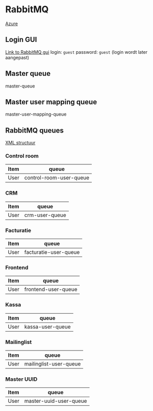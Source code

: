 
# RabbitMQ

[Azure](https://dev.azure.com/anyvent/RabbitMQ)

## Login GUI

[Link to RabbitMQ gui]([http://10.3.56.9:15672/)
login: `guest`
password: `guest`
(login wordt later aangepast)

## Master queue

master-queue

## Master user mapping queue

master-user-mapping-queue

## RabbitMQ queues

[XML structuur]([https://anyvent.github.io/docs/XML/)

### Control room
| Item| queue|
|----------------|------------|
| User | control-room-user-queue |

### CRM
| Item| queue|
|----------------|------------|
| User | crm-user-queue |

### Facturatie
| Item| queue|
|----------------|------------|
| User | facturatie-user-queue |

### Frontend
| Item| queue|
|----------------|------------|
| User | frontend-user-queue |

### Kassa
| Item| queue|
|----------------|------------|
| User | kassa-user-queue |

### Mailinglist
| Item| queue|
|----------------|------------|
| User | mailinglist-user-queue |

### Master UUID
| Item| queue|
|----------------|------------|
| User | master-uuid-user-queue |

